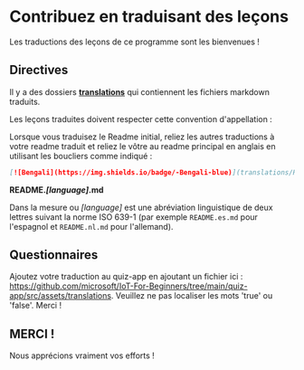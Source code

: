 # Contribuez en traduisant des leçons

Les traductions des leçons de ce programme sont les bienvenues !

## Directives

Il y a des dossiers [**translations**](https://github.com/microsoft/IoT-For-Beginners/tree/main/1-getting-started/lessons/1-introduction-to-iot/translations) qui contiennent les fichiers markdown traduits.

Les leçons traduites doivent respecter cette convention d'appellation :

Lorsque vous traduisez le Readme initial, reliez les autres traductions à votre readme traduit et reliez le vôtre au readme principal en anglais en utilisant les boucliers comme indiqué :

```markdown
[![Bengali](https://img.shields.io/badge/-Bengali-blue)](translations/README.bn.md)
```
**README._[language]_.md**

Dans la mesure ou _[language]_ est une abréviation linguistique de deux lettres suivant la norme ISO 639-1 (par exemple `README.es.md` pour l'espagnol et `README.nl.md` pour l'allemand).

## Questionnaires

Ajoutez votre traduction au quiz-app en ajoutant un fichier ici : https://github.com/microsoft/IoT-For-Beginners/tree/main/quiz-app/src/assets/translations. Veuillez ne pas localiser les mots 'true' ou 'false'. Merci !

## MERCI !  

Nous apprécions vraiment vos efforts !
